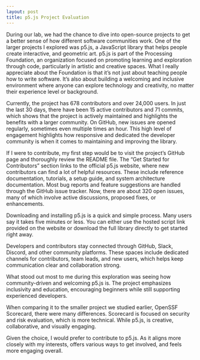```yaml
---
layout: post
title: p5.js Project Evaluation
---
```


During our lab, we had the chance to dive into open-source projects to get a better sense of how different software communities work. One of the larger projects I explored was p5.js, a JavaScript library that helps people create interactive, and geometric art. p5.js is part of the Processing Foundation, an organization focused on promoting learning and exploration through code, particularly in artistic and creative spaces. What I really appreciate about the Foundation is that it’s not just about teaching people how to write software. It’s also about building a welcoming and inclusive environment where anyone can explore technology and creativity, no matter their experience level or background. 

Currently, the project has 678 contributors and over 24,000 users. In just the last 30 days, there have been 15 active contributors and 71 commits, which shows that the project is actively maintained and highlights the benefits with a larger community. On GitHub, new issues are opened regularly, sometimes even multiple times an hour. This high level of engagement highlights how responsive and dedicated the developer community is when it comes to maintaining and improving the library.

If I were to contribute, my first step would be to visit the project’s GitHub page and thoroughly review the README file. The “Get Started for Contributors” section links to the official p5.js website, where new contributors can find a lot of helpful resources. These include reference documentation, tutorials, a setup guide, and system architecture documentation. Most bug reports and feature suggestions are handled through the GitHub issue tracker. Now, there are about 320 open issues, many of which involve active discussions, proposed fixes, or enhancements.

Downloading and installing p5.js is a quick and simple process. Many users say it takes five minutes or less. You can either use the hosted script link provided on the website or download the full library directly to get started right away.

Developers and contributors stay connected through GitHub, Slack, Discord, and other community platforms. These spaces include dedicated channels for contributors, team leads, and new users, which helps keep communication clear and collaboration strong.

What stood out most to me during this exploration was seeing how community-driven and welcoming p5.js is. The project emphasizes inclusivity and education, encouraging beginners while still supporting experienced developers.

When comparing it to the smaller project we studied earlier, OpenSSF Scorecard, there were many differences. Scorecard is focused on security and risk evaluation, which is more technical. While p5.js, is creative, collaborative, and visually engaging.

Given the choice, I would prefer to contribute to p5.js. As it aligns more closely with my interests, offers various ways to get involved, and feels more engaging overall.

